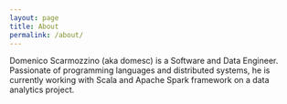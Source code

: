 ```yaml
---
layout: page
title: About
permalink: /about/
---
```


Domenico Scarmozzino (aka domesc) is a Software and Data Engineer. Passionate of programming languages and distributed systems, he is currently working with Scala and Apache Spark framework on a data analytics project.
